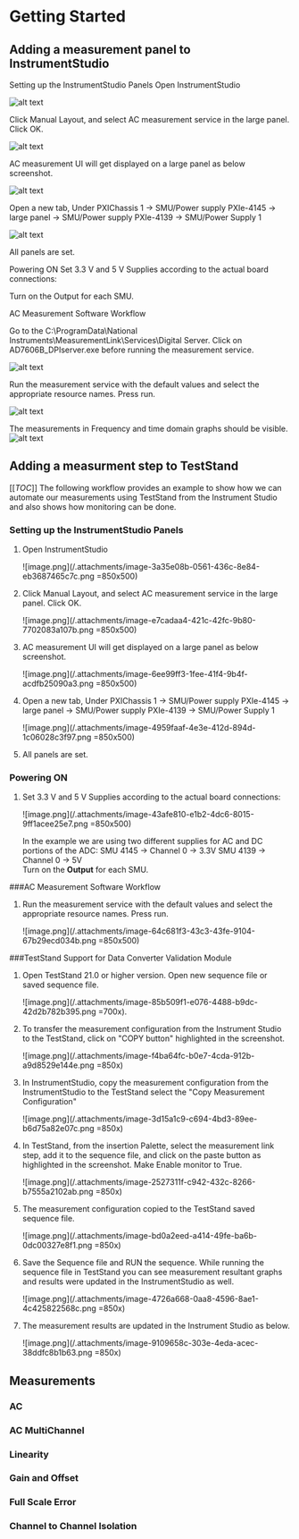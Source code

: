 # Getting Started

## Adding a measurement panel to InstrumentStudio
Setting up the InstrumentStudio Panels
Open InstrumentStudio

![alt text](image-1.png)


Click Manual Layout, and select AC measurement service in the large panel. Click OK.

![alt text](image-2.png)

AC measurement UI will get displayed on a large panel as below screenshot.

![alt text](image-3.png)

Open a new tab, Under PXIChassis 1 -> SMU/Power supply PXIe-4145 -> large panel -> SMU/Power supply PXIe-4139 -> SMU/Power Supply 1

![alt text](image-4.png)

All panels are set.

Powering ON
Set 3.3 V and 5 V Supplies according to the actual board connections:


Turn on the Output for each SMU.

AC Measurement Software Workflow

Go to the C:\ProgramData\National Instruments\MeasurementLink\Services\Digital Server. Click on AD7606B_DPIserver.exe before running the measurement service.

![alt text](image-5.png)

Run the measurement service with the default values and select the appropriate resource names. Press run.

![alt text](image-6.png)

The measurements in Frequency and time domain graphs should be visible.
![alt text](image-7.png)

## Adding a measurment step to TestStand 

[[_TOC_]]
The following workflow provides an example to show how we can automate our measurements using TestStand from the Instrument Studio and also shows how monitoring can be done. 
### Setting up the InstrumentStudio Panels
1.  Open InstrumentStudio

    ![image.png](/.attachments/image-3a35e08b-0561-436c-8e84-eb3687465c7c.png =850x500)

2.  Click Manual Layout, and select AC measurement service in the large panel. Click OK.

    ![image.png](/.attachments/image-e7cadaa4-421c-42fc-9b80-7702083a107b.png =850x500)
3. AC measurement UI will get displayed on a large panel as below screenshot.

   ![image.png](/.attachments/image-6ee99ff3-1fee-41f4-9b4f-acdfb25090a3.png =850x500)

3. Open a new tab, Under PXIChassis 1 -> SMU/Power supply PXIe-4145 -> large panel -> SMU/Power supply PXIe-4139 -> SMU/Power Supply 1

    ![image.png](/.attachments/image-4959faaf-4e3e-412d-894d-1c06028c3f97.png =850x500)
4. All panels are set.




### Powering ON
1. Set 3.3 V and 5 V Supplies according to the actual board connections:

   ![image.png](/.attachments/image-43afe810-e1b2-4dc6-8015-9ff1acee25e7.png =850x500)

   In the example we are using two different supplies for AC and DC portions of the ADC: 
SMU 4145 -> Channel 0 -> 3.3V
SMU 4139 -> Channel 0 -> 5V  
Turn on the **Output** for each SMU. 

###AC Measurement Software Workflow
1. Run the measurement service with the default values and select the appropriate resource names. Press run.

    ![image.png](/.attachments/image-64c681f3-43c3-43fe-9104-67b29ecd034b.png =850x500)





###TestStand Support for Data Converter Validation Module
1. Open TestStand 21.0 or higher version. Open new sequence file or saved sequence file. 
 
   ![image.png](/.attachments/image-85b509f1-e076-4488-b9dc-42d2b782b395.png =700x).

2. To transfer the measurement configuration from the Instrument Studio to the TestStand, click on "COPY button" highlighted in the screenshot.

   ![image.png](/.attachments/image-f4ba64fc-b0e7-4cda-912b-a9d8529e144e.png =850x)

3. In InstrumentStudio, copy the measurement configuration from the InstrumentStudio to the TestStand select the "Copy Measurement Configuration"

   ![image.png](/.attachments/image-3d15a1c9-c694-4bd3-89ee-b6d75a82e07c.png =850x)

4. In TestStand, from the insertion Palette, select the measurement link step, add it to the sequence file, and click on the paste button as highlighted in the screenshot. Make Enable monitor to True.

   ![image.png](/.attachments/image-2527311f-c942-432c-8266-b7555a2102ab.png =850x)

5. The measurement configuration copied to the TestStand saved sequence file.

   ![image.png](/.attachments/image-bd0a2eed-a414-49fe-ba6b-0dc00327e8f1.png =850x)

6. Save the Sequence file and RUN the sequence. While running the sequence file in TestStand you can see measurement resultant graphs and results were updated in the InstrumentStudio as well.

   ![image.png](/.attachments/image-4726a668-0aa8-4596-8ae1-4c425822568c.png =850x)

7. The measurement results are updated in the Instrument Studio as below.

   ![image.png](/.attachments/image-9109658c-303e-4eda-acec-38ddfc8b1b63.png =850x)
## Measurements
### AC
### AC MultiChannel
### Linearity
### Gain and Offset
### Full Scale Error
### Channel to Channel Isolation

